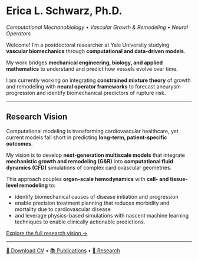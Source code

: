 # Erica L. Schwarz, Ph.D.
_Computational Mechanobiology • Vascular Growth & Remodeling • Neural Operators_

Welcome! I’m a postdoctoral researcher at Yale University studying **vascular biomechanics** through **computational and data-driven models**.

My work bridges **mechanical engineering, biology, and applied mathematics** to understand and predict how vessels evolve over time.

I am currently working on integrating **constrained mixture theory** of growth and remodeling with **neural operator frameworks** to forecast aneurysm progression and identify biomechanical predictors of rupture risk.  

---

## Research Vision
Computational modeling is transforming cardiovascular healthcare, yet current models fall short in predicting **long-term, patient-specific outcomes**.  

My vision is to develop **next-generation multiscale models** that integrate **mechanistic growth and remodeling (G&R)** into **computational fluid dynamics (CFD)** simulations of complex cardiovascular geometries.  

This approach couples **organ-scale hemodynamics** with **cell- and tissue-level remodeling** to: 

- identify biomechanical causes of disease initiation and progression
- enable precision treatment planning that reduces morbidity and mortality due to cardiovascular disease
- and leverage physics-based simulations with nascent machine learning techniques to enable clinically actionable predictions.  

[Explore the full research vision →](vision)

---

[📄 Download CV](cv) • [📚 Publications](publications) • [🔬 Research](research)